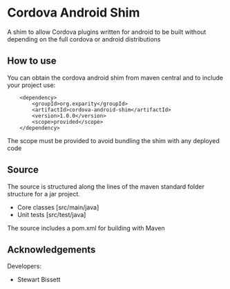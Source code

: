 Cordova Android Shim 
===========

A shim to allow Cordova plugins written for android to be built without depending on the full
cordova or android distributions

How to use
---------

You can obtain the cordova android shim from maven central and to include your project use:

		<dependency>
			<groupId>org.exparity</groupId>
			<artifactId>cordova-android-shim</artifactId>
			<version>1.0.0</version>
			<scope>provided</scope>
		</dependency>

The scope must be provided to avoid bundling the shim with any deployed code

Source
------
The source is structured along the lines of the maven standard folder structure for a jar project.

  * Core classes [src/main/java]
  * Unit tests [src/test/java]

The source includes a pom.xml for building with Maven 

Acknowledgements
----------------
Developers:
  * Stewart Bissett
